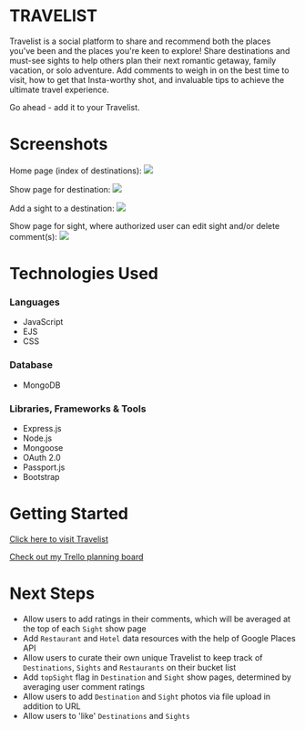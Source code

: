 # TRAVELIST

Travelist is a social platform to share and recommend both the places you've been and the places you're keen to explore! Share destinations and must-see sights to help others plan their next romantic getaway, family vacation, or solo adventure. Add comments to weigh in on the best time to visit, how to get that Insta-worthy shot, and invaluable tips to achieve the ultimate travel experience. 

Go ahead - add it to your Travelist.


# Screenshots

Home page (index of destinations):
<img src="https://i.imgur.com/zPl3ski.png">

Show page for destination:
<img src="https://i.imgur.com/ZaD0bj3.png">

Add a sight to a destination:
<img src="https://i.imgur.com/utA0gSR.png">

Show page for sight, where authorized user can edit sight and/or delete comment(s):
<img src="https://i.imgur.com/5zPEruN.png">


# Technologies Used

### Languages
- JavaScript
- EJS
- CSS

### Database
- MongoDB

### Libraries, Frameworks & Tools
- Express.js
- Node.js
- Mongoose
- OAuth 2.0
- Passport.js
- Bootstrap


# Getting Started

[Click here to visit Travelist](https://long-jade-squid-gown.cyclic.app)

[Check out my Trello planning board](https://trello.com/invite/b/q6Nt12J3/ATTIaa5e156a27da049a247216eb83657c198F197BCC/sei-925-project-2-travelist)


# Next Steps

- Allow users to add ratings in their comments, which will be averaged at the top of each `Sight` show page
- Add `Restaurant` and `Hotel` data resources with the help of Google Places API
- Allow users to curate their own unique Travelist to keep track of `Destinations`, `Sights` and `Restaurants` on their bucket list
- Add `topSight` flag in `Destination` and `Sight` show pages, determined by averaging user comment ratings
- Allow users to add `Destination` and `Sight` photos via file upload in addition to URL
- Allow users to 'like' `Destinations` and `Sights`
